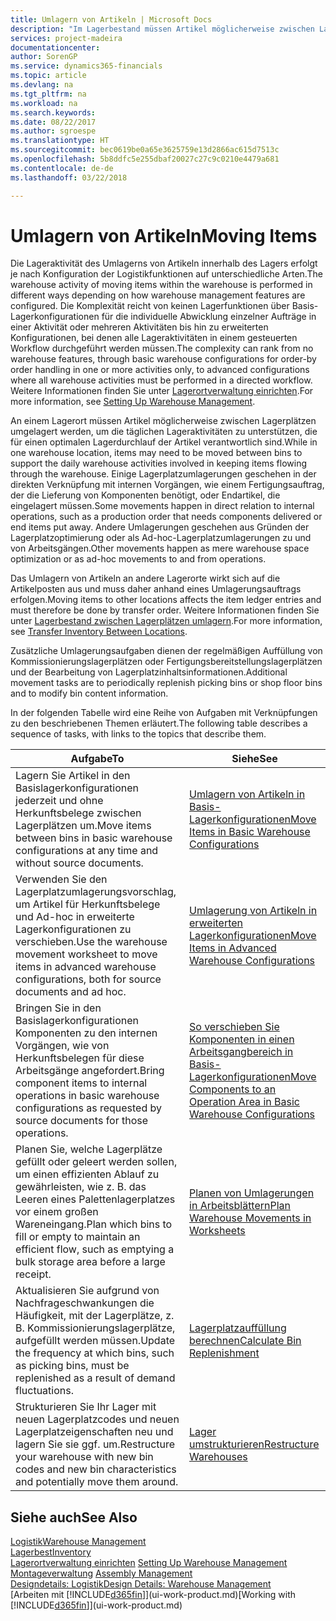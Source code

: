 ```yaml
---
title: Umlagern von Artikeln | Microsoft Docs
description: "Im Lagerbestand müssen Artikel möglicherweise zwischen Lagerplätzen umgelagert werden, um die täglichen Lageraktivitäten zu unterstützen, die für einen optimalen Lagerdurchlauf der Artikel verantwortlich sind. Einige Lagerplatzumlagerungen geschehen in der direkten Verknüpfung mit internen Vorgängen, wie einem Fertigungsauftrag, der die Lieferung von Komponenten benötigt, oder Endartikel, die eingelagert müssen. Andere Umlagerungen geschehen aus Gründen der Lagerplatzoptimierung oder als Ad-hoc-Lagerplatzumlagerungen zu und von Arbeitsgängen."
services: project-madeira
documentationcenter: 
author: SorenGP
ms.service: dynamics365-financials
ms.topic: article
ms.devlang: na
ms.tgt_pltfrm: na
ms.workload: na
ms.search.keywords: 
ms.date: 08/22/2017
ms.author: sgroespe
ms.translationtype: HT
ms.sourcegitcommit: bec0619be0a65e3625759e13d2866ac615d7513c
ms.openlocfilehash: 5b8ddfc5e255dbaf20027c27c9c0210e4479a681
ms.contentlocale: de-de
ms.lasthandoff: 03/22/2018

---
```

# <a name="moving-items"></a><span data-ttu-id="452bb-105">Umlagern von Artikeln</span><span class="sxs-lookup"><span data-stu-id="452bb-105">Moving Items</span></span>
<span data-ttu-id="452bb-106">Die Lageraktivität des Umlagerns von Artikeln innerhalb des Lagers erfolgt je nach Konfiguration der Logistikfunktionen auf unterschiedliche Arten.</span><span class="sxs-lookup"><span data-stu-id="452bb-106">The warehouse activity of moving items within the warehouse is performed in different ways depending on how warehouse management features are configured.</span></span> <span data-ttu-id="452bb-107">Die Komplexität reicht von keinen Lagerfunktionen über Basis-Lagerkonfigurationen für die individuelle Abwicklung einzelner Aufträge in einer Aktivität oder mehreren Aktivitäten bis hin zu erweiterten Konfigurationen, bei denen alle Lageraktivitäten in einem gesteuerten Workflow durchgeführt werden müssen.</span><span class="sxs-lookup"><span data-stu-id="452bb-107">The complexity can rank from no warehouse features, through basic warehouse configurations for order-by order handling in one or more activities only, to advanced configurations where all warehouse activities must be performed in a directed workflow.</span></span> <span data-ttu-id="452bb-108">Weitere Informationen finden Sie unter [Lagerortverwaltung einrichten](warehouse-setup-warehouse.md).</span><span class="sxs-lookup"><span data-stu-id="452bb-108">For more information, see [Setting Up Warehouse Management](warehouse-setup-warehouse.md).</span></span>

<span data-ttu-id="452bb-109">An einem Lagerort müssen Artikel möglicherweise zwischen Lagerplätzen umgelagert werden, um die täglichen Lageraktivitäten zu unterstützen, die für einen optimalen Lagerdurchlauf der Artikel verantwortlich sind.</span><span class="sxs-lookup"><span data-stu-id="452bb-109">While in one warehouse location, items may need to be moved between bins to support the daily warehouse activities involved in keeping items flowing through the warehouse.</span></span> <span data-ttu-id="452bb-110">Einige Lagerplatzumlagerungen geschehen in der direkten Verknüpfung mit internen Vorgängen, wie einem Fertigungsauftrag, der die Lieferung von Komponenten benötigt, oder Endartikel, die eingelagert müssen.</span><span class="sxs-lookup"><span data-stu-id="452bb-110">Some movements happen in direct relation to internal operations, such as a production order that needs components delivered or end items put away.</span></span> <span data-ttu-id="452bb-111">Andere Umlagerungen geschehen aus Gründen der Lagerplatzoptimierung oder als Ad-hoc-Lagerplatzumlagerungen zu und von Arbeitsgängen.</span><span class="sxs-lookup"><span data-stu-id="452bb-111">Other movements happen as mere warehouse space optimization or as ad-hoc movements to and from operations.</span></span>

<span data-ttu-id="452bb-112">Das Umlagern von Artikeln an andere Lagerorte wirkt sich auf die Artikelposten aus und muss daher anhand eines Umlagerungsauftrags erfolgen.</span><span class="sxs-lookup"><span data-stu-id="452bb-112">Moving items to other locations affects the item ledger entries and must therefore be done by transfer order.</span></span> <span data-ttu-id="452bb-113">Weitere Informationen finden Sie unter [Lagerbestand zwischen Lagerplätzen umlagern](inventory-how-transfer-between-locations.md).</span><span class="sxs-lookup"><span data-stu-id="452bb-113">For more information, see [Transfer Inventory Between Locations](inventory-how-transfer-between-locations.md).</span></span>  

<span data-ttu-id="452bb-114">Zusätzliche Umlagerungsaufgaben dienen der regelmäßigen Auffüllung von Kommissionierungslagerplätzen oder Fertigungsbereitstellungslagerplätzen und der Bearbeitung von Lagerplatzinhaltsinformationen.</span><span class="sxs-lookup"><span data-stu-id="452bb-114">Additional movement tasks are to periodically replenish picking bins or shop floor bins and to modify bin content information.</span></span>  

 <span data-ttu-id="452bb-115">In der folgenden Tabelle wird eine Reihe von Aufgaben mit Verknüpfungen zu den beschriebenen Themen erläutert.</span><span class="sxs-lookup"><span data-stu-id="452bb-115">The following table describes a sequence of tasks, with links to the topics that describe them.</span></span>   

|<span data-ttu-id="452bb-116">**Aufgabe**</span><span class="sxs-lookup"><span data-stu-id="452bb-116">**To**</span></span>|<span data-ttu-id="452bb-117">**Siehe**</span><span class="sxs-lookup"><span data-stu-id="452bb-117">**See**</span></span>|  
|------------|-------------|  
|<span data-ttu-id="452bb-118">Lagern Sie Artikel in den Basislagerkonfigurationen jederzeit und ohne Herkunftsbelege zwischen Lagerplätzen um.</span><span class="sxs-lookup"><span data-stu-id="452bb-118">Move items between bins in basic warehouse configurations at any time and without source documents.</span></span>|[<span data-ttu-id="452bb-119">Umlagern von Artikeln in Basis-Lagerkonfigurationen</span><span class="sxs-lookup"><span data-stu-id="452bb-119">Move Items in Basic Warehouse Configurations</span></span>](warehouse-how-to-move-items-ad-hoc-in-basic-warehousing.md)|
|<span data-ttu-id="452bb-120">Verwenden Sie den Lagerplatzumlagerungsvorschlag, um Artikel für Herkunftsbelege und Ad-hoc in erweiterte Lagerkonfigurationen zu verschieben.</span><span class="sxs-lookup"><span data-stu-id="452bb-120">Use the warehouse movement worksheet to move items in advanced warehouse configurations, both for source documents and ad hoc.</span></span>|[<span data-ttu-id="452bb-121">Umlagerung von Artikeln in erweiterten Lagerkonfigurationen</span><span class="sxs-lookup"><span data-stu-id="452bb-121">Move Items in Advanced Warehouse Configurations</span></span>](warehouse-how-to-move-items-in-advanced-warehousing.md)|  
|<span data-ttu-id="452bb-122">Bringen Sie in den Basislagerkonfigurationen Komponenten zu den internen Vorgängen, wie von Herkunftsbelegen für diese Arbeitsgänge angefordert.</span><span class="sxs-lookup"><span data-stu-id="452bb-122">Bring component items to internal operations in basic warehouse configurations as requested by source documents for those operations.</span></span>|[<span data-ttu-id="452bb-123">So verschieben Sie Komponenten in einen Arbeitsgangbereich in Basis-Lagerkonfigurationen</span><span class="sxs-lookup"><span data-stu-id="452bb-123">Move Components to an Operation Area in Basic Warehouse Configurations</span></span>](warehouse-how-to-move-components-to-an-operation-area-in-basic-warehousing.md)|
|<span data-ttu-id="452bb-124">Planen Sie, welche Lagerplätze gefüllt oder geleert werden sollen, um einen effizienten Ablauf zu gewährleisten, wie z. B. das Leeren eines Palettenlagerplatzes vor einem großen Wareneingang.</span><span class="sxs-lookup"><span data-stu-id="452bb-124">Plan which bins to fill or empty to maintain an efficient flow, such as emptying a bulk storage area before a large receipt.</span></span>|[<span data-ttu-id="452bb-125">Planen von Umlagerungen in Arbeitsblättern</span><span class="sxs-lookup"><span data-stu-id="452bb-125">Plan Warehouse Movements in Worksheets</span></span>](warehouse-how-to-plan-warehouse-movements-in-worksheets.md)|
|<span data-ttu-id="452bb-126">Aktualisieren Sie aufgrund von Nachfrageschwankungen die Häufigkeit, mit der Lagerplätze, z. B. Kommissionierungslagerplätze, aufgefüllt werden müssen.</span><span class="sxs-lookup"><span data-stu-id="452bb-126">Update the frequency at which bins, such as picking bins, must be replenished as a result of demand fluctuations.</span></span>|[<span data-ttu-id="452bb-127">Lagerplatzauffüllung berechnen</span><span class="sxs-lookup"><span data-stu-id="452bb-127">Calculate Bin Replenishment</span></span>](warehouse-how-to-calculate-bin-replenishment.md)|
|<span data-ttu-id="452bb-128">Strukturieren Sie Ihr Lager mit neuen Lagerplatzcodes und neuen Lagerplatzeigenschaften neu und lagern Sie sie ggf. um.</span><span class="sxs-lookup"><span data-stu-id="452bb-128">Restructure your warehouse with new bin codes and new bin characteristics and potentially move them around.</span></span>|[<span data-ttu-id="452bb-129">Lager umstrukturieren</span><span class="sxs-lookup"><span data-stu-id="452bb-129">Restructure Warehouses</span></span>](warehouse-how-to-restructure-warehouses.md)|  

## <a name="see-also"></a><span data-ttu-id="452bb-130">Siehe auch</span><span class="sxs-lookup"><span data-stu-id="452bb-130">See Also</span></span>  
[<span data-ttu-id="452bb-131">Logistik</span><span class="sxs-lookup"><span data-stu-id="452bb-131">Warehouse Management</span></span>](warehouse-manage-warehouse.md)  
[<span data-ttu-id="452bb-132">Lagerbest</span><span class="sxs-lookup"><span data-stu-id="452bb-132">Inventory</span></span>](inventory-manage-inventory.md)  
<span data-ttu-id="452bb-133">[Lagerortverwaltung einrichten](warehouse-setup-warehouse.md)   </span><span class="sxs-lookup"><span data-stu-id="452bb-133">[Setting Up Warehouse Management](warehouse-setup-warehouse.md)   </span></span>  
<span data-ttu-id="452bb-134">[Montageverwaltung](assembly-assemble-items.md)  </span><span class="sxs-lookup"><span data-stu-id="452bb-134">[Assembly Management](assembly-assemble-items.md)  </span></span>  
[<span data-ttu-id="452bb-135">Designdetails: Logistik</span><span class="sxs-lookup"><span data-stu-id="452bb-135">Design Details: Warehouse Management</span></span>](design-details-warehouse-management.md)  
<span data-ttu-id="452bb-136">[Arbeiten mit [!INCLUDE[d365fin](includes/d365fin_md.md)]](ui-work-product.md)</span><span class="sxs-lookup"><span data-stu-id="452bb-136">[Working with [!INCLUDE[d365fin](includes/d365fin_md.md)]](ui-work-product.md)</span></span>

